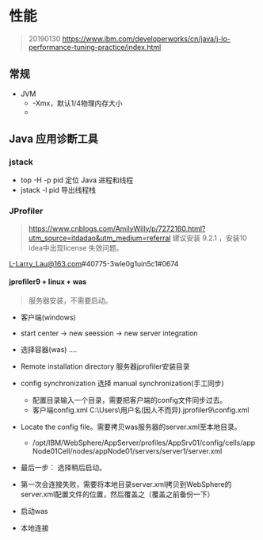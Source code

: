 # 性能
> 20190130 https://www.ibm.com/developerworks/cn/java/j-lo-performance-tuning-practice/index.html

## 常规
* JVM
	* -Xmx，默认1/4物理内存大小
	* 

## Java 应用诊断工具

### jstack
* top -H -p pid 定位 Java 进程和线程
* jstack -l pid 导出线程栈

### JProfiler
> https://www.cnblogs.com/AmilyWilly/p/7272160.html?utm_source=itdadao&utm_medium=referral
> 建议安装 9.2.1  ，安装10 idea中出现license 失效问题。

L-Larry_Lau@163.com#40775-3wle0g1uin5c1#0674


#### jprofiler9 + linux + was
> 服务器安装，不需要启动。

* 客户端(windows)
* start center -> new seession -> new server integration
* 选择容器(was) .... 
* Remote installation directory 服务器jprofiler安装目录
* config synchronization 选择 manual synchronization(手工同步)
	* 配置目录输入一个目录，需要把客户端的config文件同步过去。
	* 客户端config.xml  C:\Users\用户名(因人不而异)\.jprofiler9\config.xml

* Locate the config file。需要拷贝was服务器的server.xml至本地目录。
	* /opt/IBM/WebSphere/AppServer/profiles/AppSrv01/config/cells/appNode01Cell/nodes/appNode01/servers/server1/server.xml
* 最后一步： 选择稍后启动。

* 第一次会连接失败，需要将本地目录server.xml拷贝到WebSphere的server.xml配置文件的位置，然后覆盖之（覆盖之前备份一下）	
* 启动was

* 本地连接